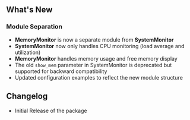 ## What's New

### Module Separation
- **MemoryMonitor** is now a separate module from **SystemMonitor**
- **SystemMonitor** now only handles CPU monitoring (load average and utilization)
- **MemoryMonitor** handles memory usage and free memory display
- The old `show_mem` parameter in SystemMonitor is deprecated but supported for backward compatibility
- Updated configuration examples to reflect the new module structure

## Changelog

- Initial Release of the package
